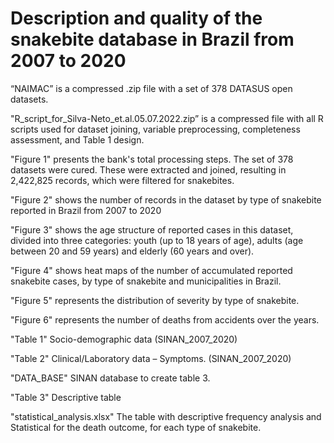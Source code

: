 # Description and quality of the snakebite database in Brazil from 2007 to 2020
“NAIMAC” is a compressed .zip file with a set of 378 DATASUS open datasets.

"R_script_for_Silva-Neto_et.al.05.07.2022.zip” is a compressed file with all R scripts used for dataset joining, variable preprocessing, completeness assessment, and Table 1 design.

"Figure 1" presents the bank's total processing steps. The set of 378 datasets were cured. These were extracted and joined, resulting in 2,422,825 records, which were filtered for snakebites.

"Figure 2" shows the number of records in the dataset by type of snakebite reported in Brazil from 2007 to 2020

"Figure 3" shows the age structure of reported cases in this dataset, divided into three categories: youth (up to 18 years of age), adults (age between 20 and 59 years) and elderly (60 years and over).

"Figure 4" shows heat maps of the number of accumulated reported snakebite cases, by type of snakebite and municipalities in Brazil.

"Figure 5" represents the distribution of severity by type of snakebite.

"Figure 6" represents the number of deaths from accidents over the years.

"Table 1" Socio-demographic data (SINAN_2007_2020)

"Table 2" Clinical/Laboratory data – Symptoms. (SINAN_2007_2020)

"DATA_BASE" SINAN database to create table 3.

"Table 3" Descriptive table

"statistical_analysis.xlsx" The table with descriptive frequency analysis and Statistical for the death outcome, for each type of snakebite.
